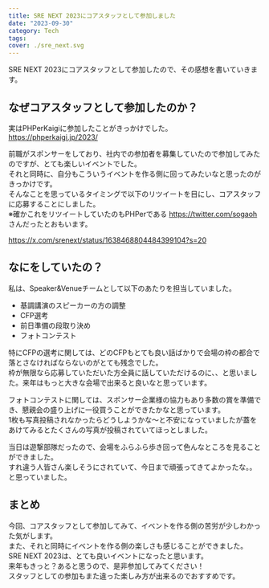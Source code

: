 ```yaml
---
title: SRE NEXT 2023にコアスタッフとして参加しました
date: "2023-09-30"
category: Tech
tags:
cover: ./sre_next.svg
---
```


SRE NEXT 2023にコアスタッフとして参加したので、その感想を書いていきます。

## なぜコアスタッフとして参加したのか？

実はPHPerKaigiに参加したことがきっかけでした。  
https://phperkaigi.jp/2023/

前職がスポンサーをしており、社内での参加者を募集していたので参加してみたのですが、とても楽しいイベントでした。  
それと同時に、自分もこういうイベントを作る側に回ってみたいなと思ったのがきっかけです。  
そんなことを思っているタイミングで以下のリツイートを目にし、コアスタッフに応募することにしました。  
※確かこれをリツイートしていたのもPHPerである https://twitter.com/sogaoh さんだったとおもいます。

https://x.com/srenext/status/1638468804484399104?s=20

## なにをしていたの？

私は、Speaker&Venueチームとして以下のあたりを担当していました。

-   基調講演のスピーカーの方の調整
-   CFP選考
-   前日準備の段取り決め
-   フォトコンテスト

特にCFPの選考に関しては、どのCFPもとても良い話ばかりで会場の枠の都合で落とさなければならないのがとても残念でした。  
枠が無限なら応募していただいた方全員に話していただけるのに、、と思いました。来年はもっと大きな会場で出来ると良いなと思っています。

フォトコンテストに関しては、スポンサー企業様の協力もあり多数の賞を準備でき、懇親会の盛り上げに一役買うことができたかなと思っています。  
1枚も写真投稿されなかったらどうしようかな〜と不安になっていましたが蓋をあけてみるとたくさんの写真が投稿されていてほっとしました。

当日は遊撃部隊だったので、会場をふらふら歩き回って色んなところを見ることができました。  
すれ違う人皆さん楽しそうにされていて、今日まで頑張ってきてよかったな。。と思っていました。

## まとめ

今回、コアスタッフとして参加してみて、イベントを作る側の苦労が少しわかった気がします。  
また、それと同時にイベントを作る側の楽しさも感じることができました。  
SRE NEXT 2023は、とても良いイベントになったと思います。  
来年もきっと？あると思うので、是非参加してみてください！  
スタッフとしての参加もまた違った楽しみ方が出来るのでおすすめです。
